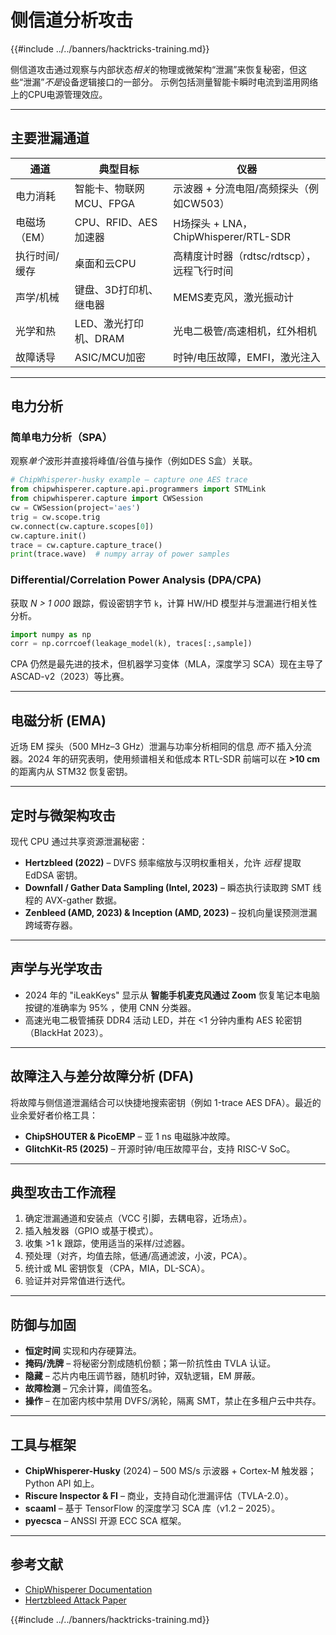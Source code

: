 # 侧信道分析攻击

{{#include ../../banners/hacktricks-training.md}}

侧信道攻击通过观察与内部状态*相关*的物理或微架构“泄漏”来恢复秘密，但这些“泄漏”*不是*设备逻辑接口的一部分。 示例包括测量智能卡瞬时电流到滥用网络上的CPU电源管理效应。

---

## 主要泄漏通道

| 通道 | 典型目标 | 仪器 |
|---------|---------------|-----------------|
| 电力消耗 | 智能卡、物联网MCU、FPGA | 示波器 + 分流电阻/高频探头（例如CW503） |
| 电磁场（EM） | CPU、RFID、AES加速器 | H场探头 + LNA，ChipWhisperer/RTL-SDR |
| 执行时间/缓存 | 桌面和云CPU | 高精度计时器（rdtsc/rdtscp），远程飞行时间 |
| 声学/机械 | 键盘、3D打印机、继电器 | MEMS麦克风，激光振动计 |
| 光学和热 | LED、激光打印机、DRAM | 光电二极管/高速相机，红外相机 |
| 故障诱导 | ASIC/MCU加密 | 时钟/电压故障，EMFI，激光注入 |

---

## 电力分析

### 简单电力分析（SPA）
观察*单个*波形并直接将峰值/谷值与操作（例如DES S盒）关联。
```python
# ChipWhisperer-husky example – capture one AES trace
from chipwhisperer.capture.api.programmers import STMLink
from chipwhisperer.capture import CWSession
cw = CWSession(project='aes')
trig = cw.scope.trig
cw.connect(cw.capture.scopes[0])
cw.capture.init()
trace = cw.capture.capture_trace()
print(trace.wave)  # numpy array of power samples
```
### Differential/Correlation Power Analysis (DPA/CPA)
获取 *N > 1 000* 跟踪，假设密钥字节 `k`，计算 HW/HD 模型并与泄漏进行相关性分析。
```python
import numpy as np
corr = np.corrcoef(leakage_model(k), traces[:,sample])
```
CPA 仍然是最先进的技术，但机器学习变体（MLA，深度学习 SCA）现在主导了 ASCAD-v2（2023）等比赛。

---

## 电磁分析 (EMA)
近场 EM 探头（500 MHz–3 GHz）泄漏与功率分析相同的信息 *而不* 插入分流器。2024 年的研究表明，使用频谱相关和低成本 RTL-SDR 前端可以在 **>10 cm** 的距离内从 STM32 恢复密钥。

---

## 定时与微架构攻击
现代 CPU 通过共享资源泄漏秘密：
* **Hertzbleed (2022)** – DVFS 频率缩放与汉明权重相关，允许 *远程* 提取 EdDSA 密钥。
* **Downfall / Gather Data Sampling (Intel, 2023)** – 瞬态执行读取跨 SMT 线程的 AVX-gather 数据。
* **Zenbleed (AMD, 2023) & Inception (AMD, 2023)** – 投机向量误预测泄漏跨域寄存器。

---

## 声学与光学攻击
* 2024 年的 "​iLeakKeys" 显示从 **智能手机麦克风通过 Zoom** 恢复笔记本电脑按键的准确率为 95% ，使用 CNN 分类器。
* 高速光电二极管捕获 DDR4 活动 LED，并在 <1 分钟内重构 AES 轮密钥（BlackHat 2023）。

---

## 故障注入与差分故障分析 (DFA)
将故障与侧信道泄漏结合可以快捷地搜索密钥（例如 1-trace AES DFA）。最近的业余爱好者价格工具：
* **ChipSHOUTER & PicoEMP** – 亚 1 ns 电磁脉冲故障。
* **GlitchKit-R5 (2025)** – 开源时钟/电压故障平台，支持 RISC-V SoC。

---

## 典型攻击工作流程
1. 确定泄漏通道和安装点（VCC 引脚，去耦电容，近场点）。
2. 插入触发器（GPIO 或基于模式）。
3. 收集 >1 k 跟踪，使用适当的采样/过滤器。
4. 预处理（对齐，均值去除，低通/高通滤波，小波，PCA）。
5. 统计或 ML 密钥恢复（CPA，MIA，DL-SCA）。
6. 验证并对异常值进行迭代。

---

## 防御与加固
* **恒定时间** 实现和内存硬算法。
* **掩码/洗牌** – 将秘密分割成随机份额；第一阶抗性由 TVLA 认证。
* **隐藏** – 芯片内电压调节器，随机时钟，双轨逻辑，EM 屏蔽。
* **故障检测** – 冗余计算，阈值签名。
* **操作** – 在加密内核中禁用 DVFS/涡轮，隔离 SMT，禁止在多租户云中共存。

---

## 工具与框架
* **ChipWhisperer-Husky** (2024) – 500 MS/s 示波器 + Cortex-M 触发器；Python API 如上。
* **Riscure Inspector & FI** – 商业，支持自动化泄漏评估（TVLA-2.0）。
* **scaaml** – 基于 TensorFlow 的深度学习 SCA 库（v1.2 – 2025）。
* **pyecsca** – ANSSI 开源 ECC SCA 框架。

---

## 参考文献

* [ChipWhisperer Documentation](https://chipwhisperer.readthedocs.io/en/latest/)
* [Hertzbleed Attack Paper](https://www.hertzbleed.com/)


{{#include ../../banners/hacktricks-training.md}}

